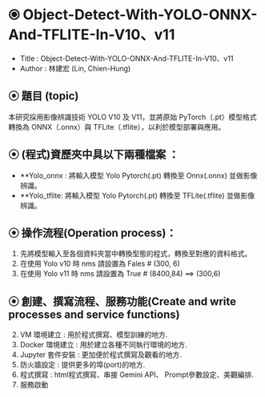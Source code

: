 # ⦿ Object-Detect-With-YOLO-ONNX-And-TFLITE-In-V10、v11

* Title : Object-Detect-With-YOLO-ONNX-And-TFLITE-In-V10、v11
* Author : 林建宏 (Lin, Chien-Hung)

## ⦿ 題目 (topic)

本研究採用影像辨識技術 YOLO V10 及 V11，並將原始 PyTorch（.pt）模型格式轉換為 ONNX（.onnx）與 TFLite（.tflite），以利於模型部署與應用。

## ⦿ (程式)資歷夾中具以下兩種檔案 ：
- **Yolo_onnx  : 將輸入模型 Yolo Pytorch(.pt) 轉換至 Onnx(.onnx) 並做影像辨識。
- **Yolo_tflite: 將輸入模型 Yolo Pytorch(.pt) 轉換至 TFLite(.tflite) 並做影像辨識。

## ⦿ 操作流程(Operation process)：
1. 先將模型輸入至各個資料夾當中轉換型態的程式，轉換至對應的資料格式。
2. 在使用 Yolo v10 時 nms 請設置為 Fales # (300, 6)
3. 在使用 Yolo v11 時 nms 請設置為 True  # (8400,84) ==> (300,6)

## ⦿ 創建、撰寫流程、服務功能(Create and write processes and service functions)

2. VM 環境建立 : 用於程式撰寫、模型訓練的地方.
3. Docker 環境建立 : 用於建立各種不同執行環境的地方.
4. Jupyter 套件安裝 : 更加便於程式撰寫及觀看的地方.
5. 防火牆設定 : 提供更多的埠(port)的地方.
6. 程式撰寫 : html程式撰寫、串接 Gemini API、 Prompt參數設定、美觀編排.
7. 服務啟動
